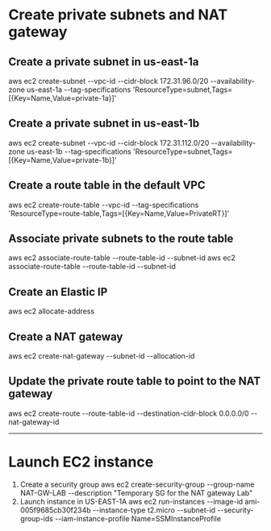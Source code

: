 # Create private subnets and NAT gateway

## Create a private subnet in us-east-1a
aws ec2 create-subnet --vpc-id <default-vpc-id> --cidr-block 172.31.96.0/20 --availability-zone us-east-1a --tag-specifications 'ResourceType=subnet,Tags=[{Key=Name,Value=private-1a}]'

## Create a private subnet in us-east-1b
aws ec2 create-subnet --vpc-id <default-vpc-id> --cidr-block 172.31.112.0/20 --availability-zone us-east-1b --tag-specifications 'ResourceType=subnet,Tags=[{Key=Name,Value=private-1b}]'

## Create a route table in the default VPC
aws ec2 create-route-table --vpc-id <default-vpc-id> --tag-specifications 'ResourceType=route-table,Tags=[{Key=Name,Value=PrivateRT}]'

## Associate private subnets to the route table
aws ec2 associate-route-table --route-table-id <route-table-id> --subnet-id <private-subnet-id-1a>
aws ec2 associate-route-table --route-table-id <route-table-id> --subnet-id <private-subnet-id-1b>

## Create an Elastic IP
aws ec2 allocate-address

## Create a NAT gateway
aws ec2 create-nat-gateway --subnet-id <public-subnet-id> --allocation-id <eip-allocation-id>

## Update the private route table to point to the NAT gateway
aws ec2 create-route --route-table-id <route-table-id> --destination-cidr-block 0.0.0.0/0 --nat-gateway-id <nat-gateway-id>

----------------------------------------------------------
# Launch EC2 instance

1. Create a security group
aws ec2 create-security-group --group-name NAT-GW-LAB --description "Temporary SG for the NAT gateway Lab"
2. Launch instance in US-EAST-1A
aws ec2 run-instances --image-id ami-005f9685cb30f234b --instance-type t2.micro --subnet-id <private-subnet-id> --security-group-ids <security-group-id> --iam-instance-profile Name=SSMInstanceProfile